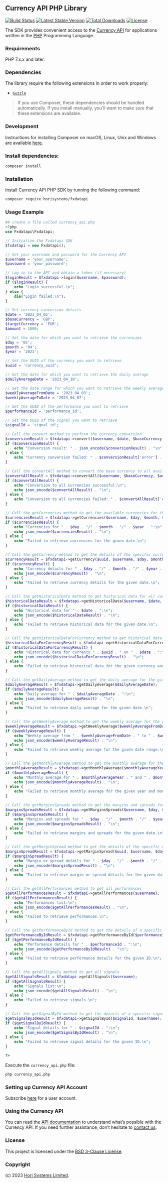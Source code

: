 ## Currency API PHP Library

[![Build Status](https://github.com/horisystems/fxdatapi-php/actions/workflows/ci.yml/badge.svg?branch=main)](https://github.com/horisystems/fxdatapi-php/actions?query=branch%3Amain)
[![Latest Stable Version](http://poser.pugx.org/horisystems/fxdatapi/v)](https://packagist.org/packages/horisystems/fxdatapi)
[![Total Downloads](https://poser.pugx.org/horisystems/fxdatapi/downloads.svg)](https://packagist.org/packages/horisystems/fxdatapi)
[![License](https://poser.pugx.org/horisystems/fxdatapi/license.svg)](https://packagist.org/packages/horisystems/fxdatapi)

The SDK provides convenient access to the [Currency API](https://horisystems.com/currency-api/) for applications written in the [PHP](https://www.php.net/) Programming Language.

### Requirements

PHP 7.x.x and later.

### Dependencies

The library require the following extensions in order to work properly:

-   [`Guzzle`](https://docs.guzzlephp.org/en/stable/)

> If you use Composer, these dependencies should be handled automatically. If you install manually, you'll want to make sure that these extensions are available.

### Development

Instructions for installing Composer on macOS, Linux, Unix and Windows are available [here](https://getcomposer.org/doc/00-intro.md#installation-windows).

### Install dependencies:

```bash
composer install
```

### Installation

Install Currency API PHP SDK by running the following command:

```sh
composer require horisystems/fxdatapi
```

### Usage Example

```php
## create a file called currency_api.php
<?php
use Fxdatapi\Fxdatapi;

// Initialize the Fxdatapi SDK
$fxdatapi = new Fxdatapi();

// Set your username and password for the Currency API
$username = 'your_username';
$password = 'your_password';

// Log in to the API and obtain a token (if necessary)
$loginResult = $fxdatapi->login($username, $password);
if ($loginResult) {
    echo "Login successful.\n";
} else {
    die("Login failed.\n");
}

// Set currency conversion details
$date = '2023_04_05';
$baseCurrency = 'GBP';
$targetCurrency = 'EUR';
$amount = 1000;

// Set the date for which you want to retrieve the currencies
$day = '05';
$month = '04';
$year = '2023';

// Set the UUID of the currency you want to retrieve
$uuid = 'currency_uuid';

// Set the date for which you want to retrieve the daily average
$dailyAverageDate = '2023_04_10';

// Set the date range for which you want to retrieve the weekly average
$weeklyAverageFromDate = '2023_04_03';
$weeklyAverageToDate = '2023_04_07';

// Set the UUID of the performance you want to retrieve
$performanceId = 'performance_id';

// Set the UUID of the signal you want to retrieve
$signalId = 'signal_id';

// Call the convert method to perform the currency conversion
$conversionResult = $fxdatapi->convert($username, $date, $baseCurrency, $targetCurrency, $amount);
if ($conversionResult) {
    echo "Conversion result: " . json_encode($conversionResult) . "\n";
} else {
    echo "Currency conversion failed: " . $conversionResult['error'] . "\n";
}

// Call the convertAll method to convert the base currency to all available target currencies
$convertAllResult = $fxdatapi->convertAll($username, $baseCurrency, $amount, $date);
if ($convertAllResult) {
    echo "Conversion to all currencies successful:\n";
    echo json_encode($convertAllResult) . "\n";
} else {
    echo "Conversion to all currencies failed: " . $convertAllResult['error'] . "\n";
}

// Call the getCurrencies method to get the available currencies for the given date
$currenciesResult = $fxdatapi->getCurrencies($username, $day, $month, $year);
if ($currenciesResult) {
    echo "Currencies for " . $day . "/" . $month . "/" . $year . ":\n";
    echo json_encode($currenciesResult) . "\n";
} else {
    echo "Failed to retrieve currencies for the given date.\n";
}

// Call the getCurrency method to get the details of the specific currency for the given date
$currencyResult = $fxdatapi->getCurrency($uuid, $username, $day, $month, $year);
if ($currencyResult) {
    echo "Currency details for " . $day . "/" . $month . "/" . $year . ":\n";
    echo json_encode($currencyResult) . "\n";
} else {
    echo "Failed to retrieve currency details for the given date.\n";
}

// Call the getHistoricalData method to get historical data for all currencies for the given date
$historicalDataResult = $fxdatapi->getHistoricalData($username, $date, $day, $month, $year);
if ($historicalDataResult) {
    echo "Historical data for " . $date . ":\n";
    echo json_encode($historicalDataResult) . "\n";
} else {
    echo "Failed to retrieve historical data for the given date.\n";
}

// Call the getHistoricalDataForCurrency method to get historical data for a specific currency
$historicalDataForCurrencyResult = $fxdatapi->getHistoricalDataForCurrency($uuid, $username, $day, $month, $year, $date);
if ($historicalDataForCurrencyResult) {
    echo "Historical data for currency " . $uuid . " on " . $date . ":\n";
    echo json_encode($historicalDataForCurrencyResult) . "\n";
} else {
    echo "Failed to retrieve historical data for the given currency and date.\n";
}

// Call the getDailyAverage method to get the daily average for the given date
$dailyAverageResult = $fxdatapi->getDailyAverage($dailyAverageDate);
if ($dailyAverageResult) {
    echo "Daily average for " . $dailyAverageDate . ":\n";
    echo json_encode($dailyAverageResult) . "\n";
} else {
    echo "Failed to retrieve daily average for the given date.\n";
}

// Call the getWeeklyAverage method to get the weekly average for the given date range
$weeklyAverageResult = $fxdatapi->getWeeklyAverage($weeklyAverageFromDate, $weeklyAverageToDate);
if ($weeklyAverageResult) {
    echo "Weekly average from " . $weeklyAverageFromDate . " to " . $weeklyAverageToDate . ":\n";
    echo json_encode($weeklyAverageResult) . "\n";
} else {
    echo "Failed to retrieve weekly average for the given date range.\n";
}

// Call the getMonthlyAverage method to get the monthly average for the given year and month
$monthlyAverageResult = $fxdatapi->getMonthlyAverage($monthlyAverageYear, $monthlyAverageMonth);
if ($monthlyAverageResult) {
    echo "Monthly average for " . $monthlyAverageYear . " and " . $monthlyAverageMonth . ":\n";
    echo json_encode($monthlyAverageResult) . "\n";
} else {
    echo "Failed to retrieve monthly average for the given year and month.\n";
}

// Call the getMarginsSpreads method to get the margins and spreads for the given date
$marginsSpreadsResult = $fxdatapi->getMarginsSpreads($username, $day, $month, $year);
if ($marginsSpreadsResult) {
    echo "Margins and spreads for " . $day . "/" . $month . "/" . $year . ":\n";
    echo json_encode($marginsSpreadsResult) . "\n";
} else {
    echo "Failed to retrieve margins and spreads for the given date.\n";
}

// Call the getMarginSpread method to get the details of the specific margin or spread for the given date
$marginSpreadResult = $fxdatapi->getMarginSpread($uuid, $username, $day, $month, $year);
if ($marginSpreadResult) {
    echo "Margin or spread details for " . $day . "/" . $month . "/" . $year . ":\n";
    echo json_encode($marginSpreadResult) . "\n";
} else {
    echo "Failed to retrieve margin or spread details for the given date.\n";
}

// Call the getAllPerformances method to get all performances
$getAllPerformancesResult = $fxdatapi->getAllPerformances($username);
if ($getAllPerformancesResult) {
    echo "Performances list:\n";
    echo json_encode($getAllPerformancesResult) . "\n";
} else {
    echo "Failed to retrieve performances.\n";
}

// Call the getPerformanceById method to get the details of a specific performance
$getPerformanceByIdResult = $fxdatapi->getPerformanceById($performanceId, $username);
if ($getPerformanceByIdResult) {
    echo "Performance details for " . $performanceId . ":\n";
    echo json_encode($getPerformanceByIdResult) . "\n";
} else {
    echo "Failed to retrieve performance details for the given ID.\n";
}

// Call the getAllSignals method to get all signals
$getAllSignalsResult = $fxdatapi->getAllSignals($username);
if ($getAllSignalsResult) {
    echo "Signals list:\n";
    echo json_encode($getAllSignalsResult) . "\n";
} else {
    echo "Failed to retrieve signals.\n";
}

// Call the getSignalById method to get the details of a specific signal
$getSignalByIdResult = $fxdatapi->getSignalById($signalId, $username);
if ($getSignalByIdResult) {
    echo "Signal details for " . $signalId . ":\n";
    echo json_encode($getSignalByIdResult) . "\n";
} else {
    echo "Failed to retrieve signal details for the given ID.\n";
}

?>
```

Execute the `currency_api.php` file:

```sh
php currency_api.php
```

### Setting up Currency API Account

Subscribe [here](https://horisystems.com/currency-api/) for a user account.

### Using the Currency API

You can read the [API documentation](https://docs.fxdatapi.com/) to understand what’s possible with the Currency API. If you need further assistance, don’t hesitate to [contact us](https://horisystems.com/contact/).

### License

This project is licensed under the [BSD 3-Clause License](./LICENSE).

### Copyright

(c) 2023 [Hori Systems Limited](https://horisystems.com).